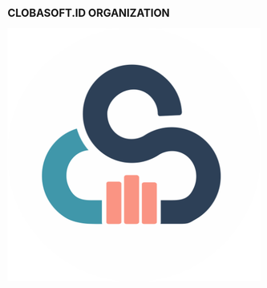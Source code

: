 ## CLOBASOFT.ID ORGANIZATION


![alt text](https://github.com/clobasoft-id/.github/blob/main/profile/images/logo/CLOBASOFT-FINAL-BG.png "Clobasoft")